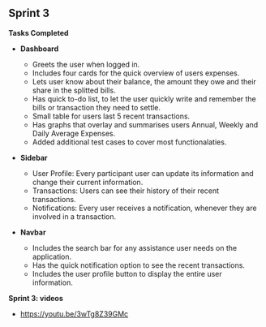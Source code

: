 ## Sprint 3

**Tasks Completed**
  
   * **Dashboard** 
      * Greets the user when logged in.
      * Includes four cards for the quick overview of users expenses.
      * Lets user know about their balance, the amount they owe and their share in the splitted bills.
      * Has quick to-do list, to let the user quickly write and remember the bills or transaction they need to settle.
      * Small table for users last 5 recent transactions.
      * Has graphs that overlay and summarises users Annual, Weekly and Daily Average Expenses.
      * Added additional test cases to cover most functionalaties.


   * **Sidebar**
      * User Profile: Every participant user can update its information and change their current information.
      * Transactions: Users can see their history of their recent transactions.
      * Notifications: Every user receives a notification, whenever they are involved in a transaction.

   * **Navbar**
      * Includes the search bar for any assistance user needs on the application.
      * Has the quick notification option to see the recent transactions.
      * Includes the user profile button to display the entire user information. 

 **Sprint 3: videos**
  * https://youtu.be/3wTg8Z39GMc

